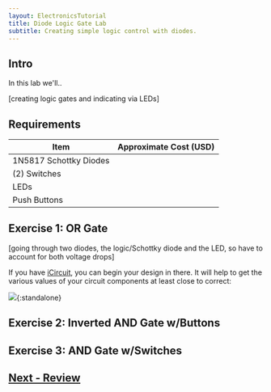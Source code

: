 ```yaml
---
layout: ElectronicsTutorial
title: Diode Logic Gate Lab
subtitle: Creating simple logic control with diodes.
---
```


## Intro

In this lab we'll..

[creating logic gates and indicating via LEDs]

## Requirements

| Item | Approximate Cost (USD) |
| --- | --- |
| 1N5817 Schottky Diodes |
| (2) Switches |
| LEDs | |
| Push Buttons | |

## Exercise 1: OR Gate

[going through two diodes, the logic/Schottky diode and the LED, so have to account for both voltage drops]

If you have [iCircuit](http://icircuitapp.com), you can begin your design in there. It will help to get the various values of your circuit components at least close to correct:

![](../Support_Files/SS_ICircuit_Single_LED_Lab.png){:standalone}

## Exercise 2: Inverted AND Gate w/Buttons

## Exercise 3: AND Gate w/Switches

## [Next - Review](../Review)